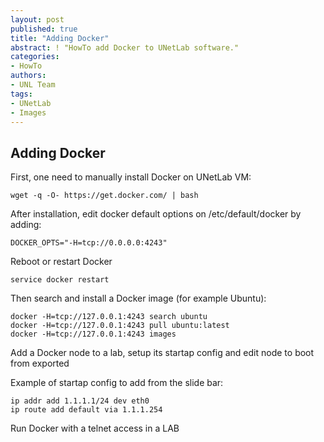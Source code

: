 ```yaml
---
layout: post
published: true
title: "Adding Docker"
abstract: ! "HowTo add Docker to UNetLab software."
categories:
- HowTo
authors:
- UNL Team
tags:
- UNetLab
- Images
---
```


## Adding Docker

First, one need to manually install Docker on UNetLab VM:

~~~
wget -q -O- https://get.docker.com/ | bash
~~~

After installation, edit docker default options on /etc/default/docker by adding:

~~~
DOCKER_OPTS="-H=tcp://0.0.0.0:4243"
~~~

Reboot or restart Docker

~~~
service docker restart
~~~

Then search and install a Docker image (for example Ubuntu):

~~~
docker -H=tcp://127.0.0.1:4243 search ubuntu
docker -H=tcp://127.0.0.1:4243 pull ubuntu:latest
docker -H=tcp://127.0.0.1:4243 images
~~~

Add a Docker node to a lab, setup its startap config and edit node to boot from exported

Example of startap config to add from the slide bar:

~~~
ip addr add 1.1.1.1/24 dev eth0
ip route add default via 1.1.1.254
~~~

Run Docker with a telnet access in a LAB
